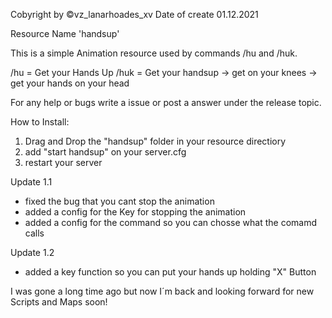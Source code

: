 Cobyright by ©vz_lanarhoades_xv
Date of create 01.12.2021

Resource Name 'handsup'

This is a simple Animation resource used by commands /hu and /huk.

/hu = Get your Hands Up
/huk = Get your handsup -> get on your knees -> get your hands on your head

For any help or bugs write a issue or post a answer under the release topic.

How to Install:
1. Drag and Drop the "handsup" folder in your resource directiory
2. add "start handsup" on your server.cfg
3. restart your server


Update 1.1
- fixed the bug that you cant stop the animation
- added a config for the Key for stopping the animation
- added a config for the command so you can chosse what the comamd calls

Update 1.2
- added a key function so you can put your hands up holding "X" Button

I was gone a long time ago but now I´m back and looking forward for new Scripts and Maps soon!
